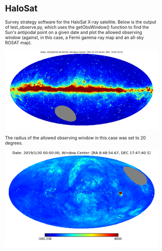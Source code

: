 # HaloSat
Survey strategy software for the HaloSat X-ray satellite. Below is the output of test_observe.py, which uses the getObsWindow() function to find the Sun's antipodal point on a given date and plot the allowed observing window (against, in this case, a Fermi gamma-ray map and an all-sky ROSAT map). 

![alt tag](https://github.com/sheabrown/HaloSat/blob/master/getObsWindow.png)

The radius of the allowed observing window in this case was set to 20 degrees. 

![alt tag](https://github.com/sheabrown/HaloSat/blob/master/rosat_map.png)
